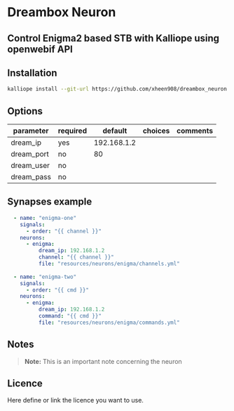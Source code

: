 # Dreambox Neuron

## Control Enigma2 based STB with Kalliope using openwebif API

## Installation
```bash
kalliope install --git-url https://github.com/xheen908/dreambox_neuron.git
```

## Options

| parameter        | required | default                       | choices                           | comments                     |
|------------------|----------|-------------------------------|-----------------------------------|------------------------------|
| dream_ip         | yes      | 192.168.1.2                   |                                   |                              |
| dream_port       | no       | 80                            |                                   |                              |
| dream_user       | no       |                               |                                   |                              |
| dream_pass       | no       |                               |                                   |                              |

## Synapses example

```yml
  - name: "enigma-one"
    signals:
      - order: "{{ channel }}"
    neurons:
      - enigma:
          dream_ip: 192.168.1.2
          channel: "{{ channel }}"
          file: "resources/neurons/enigma/channels.yml"
  
  - name: "enigma-two"
    signals:
      - order: "{{ cmd }}"
    neurons:
      - enigma:
          dream_ip: 192.168.1.2
          command: "{{ cmd }}"
          file: "resources/neurons/enigma/commands.yml"

```

## Notes

> **Note:** This is an important note concerning the neuron

## Licence

Here define or link the licence you want to use.
